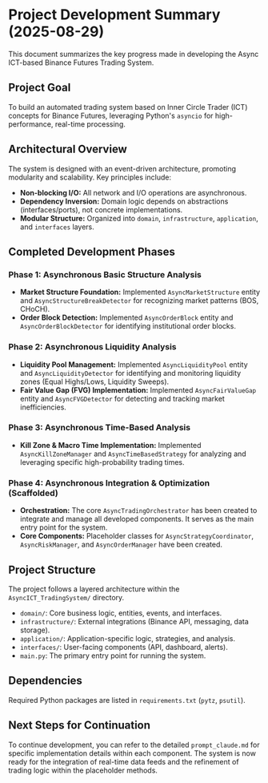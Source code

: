 # Project Development Summary (2025-08-29)

This document summarizes the key progress made in developing the Async ICT-based Binance Futures Trading System.

## Project Goal
To build an automated trading system based on Inner Circle Trader (ICT) concepts for Binance Futures, leveraging Python's `asyncio` for high-performance, real-time processing.

## Architectural Overview
The system is designed with an event-driven architecture, promoting modularity and scalability. Key principles include:
- **Non-blocking I/O:** All network and I/O operations are asynchronous.
- **Dependency Inversion:** Domain logic depends on abstractions (interfaces/ports), not concrete implementations.
- **Modular Structure:** Organized into `domain`, `infrastructure`, `application`, and `interfaces` layers.

## Completed Development Phases

### Phase 1: Asynchronous Basic Structure Analysis
- **Market Structure Foundation:** Implemented `AsyncMarketStructure` entity and `AsyncStructureBreakDetector` for recognizing market patterns (BOS, CHoCH).
- **Order Block Detection:** Implemented `AsyncOrderBlock` entity and `AsyncOrderBlockDetector` for identifying institutional order blocks.

### Phase 2: Asynchronous Liquidity Analysis
- **Liquidity Pool Management:** Implemented `AsyncLiquidityPool` entity and `AsyncLiquidityDetector` for identifying and monitoring liquidity zones (Equal Highs/Lows, Liquidity Sweeps).
- **Fair Value Gap (FVG) Implementation:** Implemented `AsyncFairValueGap` entity and `AsyncFVGDetector` for detecting and tracking market inefficiencies.

### Phase 3: Asynchronous Time-Based Analysis
- **Kill Zone & Macro Time Implementation:** Implemented `AsyncKillZoneManager` and `AsyncTimeBasedStrategy` for analyzing and leveraging specific high-probability trading times.

### Phase 4: Asynchronous Integration & Optimization (Scaffolded)
- **Orchestration:** The core `AsyncTradingOrchestrator` has been created to integrate and manage all developed components. It serves as the main entry point for the system.
- **Core Components:** Placeholder classes for `AsyncStrategyCoordinator`, `AsyncRiskManager`, and `AsyncOrderManager` have been created.

## Project Structure
The project follows a layered architecture within the `AsyncICT_TradingSystem/` directory.
- `domain/`: Core business logic, entities, events, and interfaces.
- `infrastructure/`: External integrations (Binance API, messaging, data storage).
- `application/`: Application-specific logic, strategies, and analysis.
- `interfaces/`: User-facing components (API, dashboard, alerts).
- `main.py`: The primary entry point for running the system.

## Dependencies
Required Python packages are listed in `requirements.txt` (`pytz`, `psutil`).

## Next Steps for Continuation
To continue development, you can refer to the detailed `prompt_claude.md` for specific implementation details within each component. The system is now ready for the integration of real-time data feeds and the refinement of trading logic within the placeholder methods.

